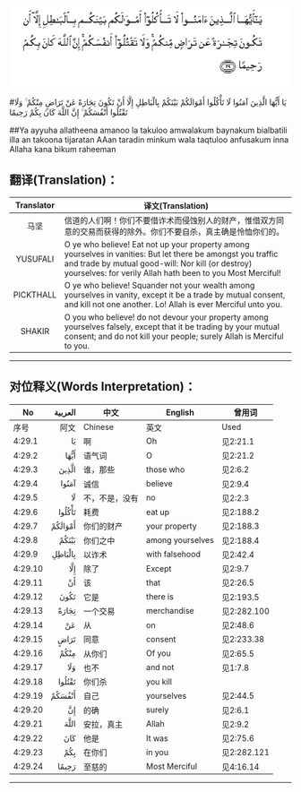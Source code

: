 ![004:029](images/004_029.gif)

#يَا أَيُّهَا الَّذِينَ آمَنُوا لَا تَأْكُلُوا أَمْوَالَكُمْ بَيْنَكُمْ بِالْبَاطِلِ إِلَّا أَنْ تَكُونَ تِجَارَةً عَنْ تَرَاضٍ مِنْكُمْ ۚ وَلَا تَقْتُلُوا أَنْفُسَكُمْ ۚ إِنَّ اللَّهَ كَانَ بِكُمْ رَحِيمًا 

##Ya ayyuha allatheena amanoo la takuloo amwalakum baynakum bialbatili illa an takoona tijaratan AAan taradin minkum wala taqtuloo anfusakum inna Allaha kana bikum raheeman 

## 翻译(Translation)：

| Translator | 译文(Translation)                                            |
| :--------: | ------------------------------------------------------------ |
|    马坚    | 信道的人们啊！你们不要借诈术而侵蚀别人的财产，惟借双方同意的交易而获得的除外。你们不要自杀，真主确是怜恤你们的。 |
|  YUSUFALI  | O ye who believe! Eat not up your property among yourselves in vanities: But let there be amongst you traffic and trade by mutual good-will: Nor kill (or destroy) yourselves: for verily Allah hath been to you Most Merciful! |
| PICKTHALL  | O ye who believe! Squander not your wealth among yourselves in vanity, except it be a trade by mutual consent, and kill not one another. Lo! Allah is ever Merciful unto you. |
|   SHAKIR   | O you who believe! do not devour your property among yourselves falsely, except that it be trading by your mutual consent; and do not kill your people; surely Allah is Merciful to you. |

---

## 对位释义(Words Interpretation)：

| No   | العربية | 中文    | English | 曾用词 |
| ---- | ------: | ------- | ------- | ------ |
| 序号 |    阿文 | Chinese | 英文    | Used   |
| 4:29.1  | يَا      | 啊             | Oh               | 见2:21.1    |
| 4:29.2  | أَيُّهَا    | 语气词         | O                | 见2:21.2    |
| 4:29.3  | الَّذِينَ   | 谁，那些       | those who        | 见2:6.2     |
| 4:29.4  | آمَنُوا   | 诚信           | believe          | 见2:9.4     |
| 4:29.5  | لَا      | 不，不是，没有 | no               | 见2:2.3     |
| 4:29.6  | تَأْكُلُوا  | 耗费           | eat up           | 见2:188.2   |
| 4:29.7  | أَمْوَالَكُمْ | 你们的财产     | your property    | 见2:188.3   |
| 4:29.8  | بَيْنَكُمْ   | 你们之中       | among yourselves | 见2:188.4   |
| 4:29.9  | بِالْبَاطِلِ | 以诈术         | with falsehood   | 见2:42.4    |
| 4:29.10 | إِلَّا     | 除了           | Except           | 见2:9.7     |
| 4:29.11 | أَنْ      | 该             | that             | 见2:26.5    |
| 4:29.12 | تَكُونَ    | 它是           | there is         | 见2:193.5   |
| 4:29.13 | تِجَارَةً   | 一个交易       | merchandise      | 见2:282.100 |
| 4:29.14 | عَنْ      | 从             | on               | 见2:48.6    |
| 4:29.15 | تَرَاضٍ    | 同意           | consent          | 见2:233.38  |
| 4:29.16 | مِنْكُمْ    | 从你们         | Of you           | 见2:65.5    |
| 4:29.17 | وَلَا     | 也不           | and not          | 见1:7.8     |
| 4:29.18 | تَقْتُلُوا  | 你们杀         | you kill         |             |
| 4:29.19 | أَنْفُسَكُمْ  | 自己           | yourselves       | 见2:44.5    |
| 4:29.20 | إِنَّ      | 的确           | surely           | 见2:6.1     |
| 4:29.21 | اللَّهَ    | 安拉，真主     | Allah            | 见2:9.2 |
| 4:29.22 | كَانَ     | 他是           | It was           | 见2:75.6    |
| 4:29.23 | بِكُمْ     | 在你们         | in you           | 见2:282.121 |
| 4:29.24 | رَحِيمًا   | 至慈的         | Most Merciful    | 见4:16.14   |

---
